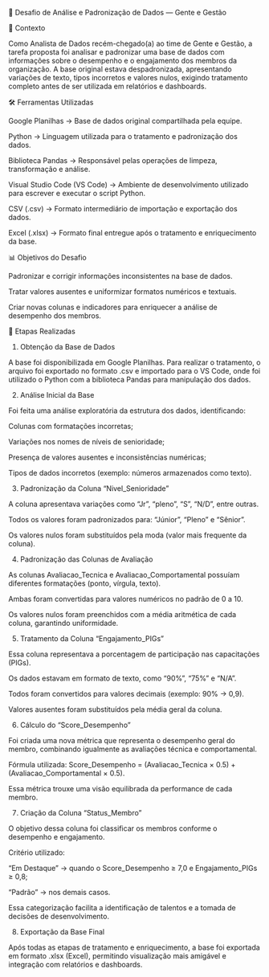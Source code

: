 🧩 Desafio de Análise e Padronização de Dados — Gente e Gestão


👤 Contexto

Como Analista de Dados recém-chegado(a) ao time de Gente e Gestão, a tarefa proposta foi analisar e padronizar uma base de dados com informações sobre o desempenho e o engajamento dos membros da organização.
A base original estava despadronizada, apresentando variações de texto, tipos incorretos e valores nulos, exigindo tratamento completo antes de ser utilizada em relatórios e dashboards.

🛠️ Ferramentas Utilizadas

Google Planilhas → Base de dados original compartilhada pela equipe.

Python → Linguagem utilizada para o tratamento e padronização dos dados.

Biblioteca Pandas → Responsável pelas operações de limpeza, transformação e análise.

Visual Studio Code (VS Code) → Ambiente de desenvolvimento utilizado para escrever e executar o script Python.

CSV (.csv) → Formato intermediário de importação e exportação dos dados.

Excel (.xlsx) → Formato final entregue após o tratamento e enriquecimento da base.

📊 Objetivos do Desafio

Padronizar e corrigir informações inconsistentes na base de dados.

Tratar valores ausentes e uniformizar formatos numéricos e textuais.

Criar novas colunas e indicadores para enriquecer a análise de desempenho dos membros.

🧠 Etapas Realizadas
1. Obtenção da Base de Dados

A base foi disponibilizada em Google Planilhas.
Para realizar o tratamento, o arquivo foi exportado no formato .csv e importado para o VS Code, onde foi utilizado o Python com a biblioteca Pandas para manipulação dos dados.

2. Análise Inicial da Base

Foi feita uma análise exploratória da estrutura dos dados, identificando:

Colunas com formatações incorretas;

Variações nos nomes de níveis de senioridade;

Presença de valores ausentes e inconsistências numéricas;

Tipos de dados incorretos (exemplo: números armazenados como texto).

3. Padronização da Coluna “Nivel_Senioridade”

A coluna apresentava variações como “Jr”, “pleno”, “S”, “N/D”, entre outras.

Todos os valores foram padronizados para: “Júnior”, “Pleno” e “Sênior”.

Os valores nulos foram substituídos pela moda (valor mais frequente da coluna).

4. Padronização das Colunas de Avaliação

As colunas Avaliacao_Tecnica e Avaliacao_Comportamental possuíam diferentes formatações (ponto, vírgula, texto).

Ambas foram convertidas para valores numéricos no padrão de 0 a 10.

Os valores nulos foram preenchidos com a média aritmética de cada coluna, garantindo uniformidade.

5. Tratamento da Coluna “Engajamento_PIGs”

Essa coluna representava a porcentagem de participação nas capacitações (PIGs).

Os dados estavam em formato de texto, como “90%”, “75%” e “N/A”.

Todos foram convertidos para valores decimais (exemplo: 90% → 0,9).

Valores ausentes foram substituídos pela média geral da coluna.

6. Cálculo do “Score_Desempenho”

Foi criada uma nova métrica que representa o desempenho geral do membro, combinando igualmente as avaliações técnica e comportamental.

Fórmula utilizada:
Score_Desempenho = (Avaliacao_Tecnica × 0.5) + (Avaliacao_Comportamental × 0.5).

Essa métrica trouxe uma visão equilibrada da performance de cada membro.

7. Criação da Coluna “Status_Membro”

O objetivo dessa coluna foi classificar os membros conforme o desempenho e engajamento.

Critério utilizado:

“Em Destaque” → quando o Score_Desempenho ≥ 7,0 e Engajamento_PIGs ≥ 0,8;

“Padrão” → nos demais casos.

Essa categorização facilita a identificação de talentos e a tomada de decisões de desenvolvimento.

8. Exportação da Base Final

Após todas as etapas de tratamento e enriquecimento, a base foi exportada em formato .xlsx (Excel), permitindo visualização mais amigável e integração com relatórios e dashboards.
